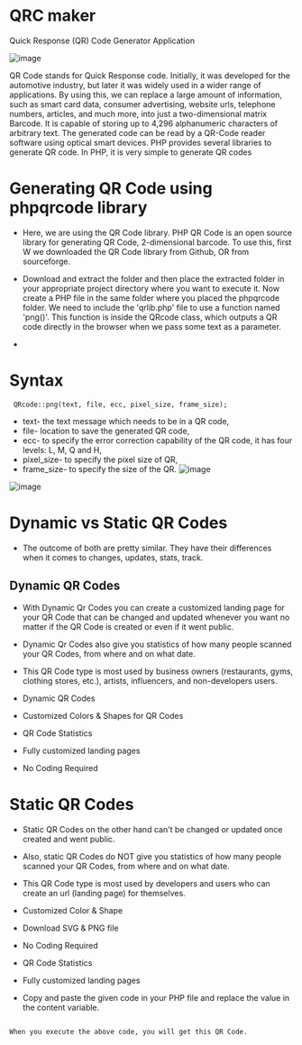 # QRC maker
Quick Response (QR) Code Generator Application

![image](https://github.com/ugoem/qrcmaker/assets/24642339/73c159ff-3fd9-4fc6-b65f-6155808edd7b)

QR Code stands for Quick Response code. Initially, it was developed for the automotive industry, but later it was widely used in a wider range of applications. By using this, we can replace a large amount of information, such as smart card data, consumer advertising, website urls, telephone numbers, articles, and much more, into just a two-dimensional matrix Barcode. It is capable of storing up to 4,296 alphanumeric characters of arbitrary text. The generated code can be read by a QR-Code reader software using optical smart devices. PHP provides several libraries to generate QR code. In PHP, it is very simple to generate QR codes

# Generating QR Code using phpqrcode library
* Here, we are using the QR Code library. PHP QR Code is an open source library for generating QR Code, 2-dimensional barcode. To use this, first W we downloaded the QR Code library from Github, OR from sourceforge.

* Download and extract the folder and then place the extracted folder in your appropriate project directory where you want to execute it. Now create a PHP file in the same folder where you placed the phpqrcode folder. We need to include the 'qrlib.php' file to use a function named 'png()'. This function is inside the QRcode class, which outputs a QR code directly in the browser when we pass some text as a parameter.

* 
# Syntax
``` QRcode::png(text, file, ecc, pixel_size, frame_size);```

* text- the text message which needs to be in a QR code,
* file- location to save the generated QR code,
* ecc- to specify the error correction capability of the QR code, it has four levels: L, M, Q and H,
* pixel_size- to specify the pixel size of QR,
* frame_size- to specify the size of the QR.
![image](https://github.com/ugoem/qrcmaker/assets/24642339/d0f0428f-fcd2-4ce3-af30-db338c015dae)

![image](https://github.com/ugoem/qrcmaker/assets/24642339/933c582c-bbf2-44d8-82ba-bc9366b41dd7)

# Dynamic vs Static QR Codes
* The outcome of both are pretty similar. They have their differences when it comes to changes, updates, stats, track.

## Dynamic QR Codes
* With Dynamic Qr Codes you can create a customized landing page for your QR Code that can be changed and updated whenever you want no matter if the QR Code is created or even if it went public.

* Dynamic Qr Codes also give you statistics of how many people scanned your QR Codes, from where and on what date.

* This QR Code type is most used by business owners (restaurants, gyms, clothing stores, etc.), artists, influencers, and non-developers users.

 * Dynamic QR Codes
 * Customized Colors & Shapes for QR Codes
 * QR Code Statistics
 * Fully customized landing pages
 * No Coding Required

# Static QR Codes
* Static QR Codes on the other hand can't be changed or updated once created and went public.

* Also, static QR Codes do NOT give you statistics of how many people scanned your QR Codes, from where and on what date.

* This QR Code type is most used by developers and users who can create an url (landing page) for themselves.

 * Customized Color & Shape
 * Download SVG & PNG file
 * No Coding Required
 * QR Code Statistics
 * Fully customized landing pages

* Copy and paste the given code in your PHP file and replace the value in the content variable.

  ```
<?php
    include "phpqrcode/qrlib.php" ;
    $content = "http://www.etutorialspoint.com/" ;
    QRcode::png($content) ;
?>
  ```
When you execute the above code, you will get this QR Code.


